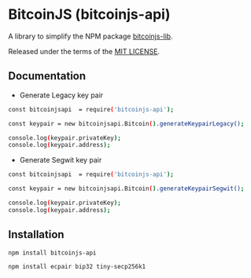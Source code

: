 # BitcoinJS (bitcoinjs-api)

A library to simplify the NPM package [bitcoinjs-lib](https://github.com/bitcoinjs/bitcoinjs-lib).

Released under the terms of the [MIT LICENSE](LICENSE).

## Documentation

* Generate Legacy key pair

``` bash
const bitcoinjsapi  = require('bitcoinjs-api');

const keypair = new bitcoinjsapi.Bitcoin().generateKeypairLegacy();

console.log(keypair.privateKey);
console.log(keypair.address);
```

* Generate Segwit key pair

``` bash
const bitcoinjsapi  = require('bitcoinjs-api');

const keypair = new bitcoinjsapi.Bitcoin().generateKeypairSegwit();

console.log(keypair.privateKey);
console.log(keypair.address);
```

## Installation

``` bash
npm install bitcoinjs-api

npm install ecpair bip32 tiny-secp256k1
```